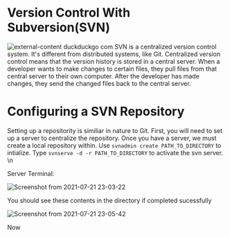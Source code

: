 # Version Control With Subversion(SVN)
![external-content duckduckgo com](https://user-images.githubusercontent.com/53241212/126389284-d6fbe647-5b27-4bce-a132-1470354e652b.png)
SVN is a centralized version control system. It's different from distributed systems, like Git. Centralized version control means that the version history is stored in a central server. When a developer wants to make changes to certain files, they pull files from that central server to their own computer. After the developer has made changes, they send the changed files back to the central server.

# Configuring a SVN Repository
Setting up a repositority is similiar in nature to Git. First, you will need to set up a server to centralize the repository. Once you have a server, we must create a local repository within. Use `svnadmin create PATH_TO_DIRECTORY` to intialize. Type `svnserve -d -r PATH_TO_DIRECTORY` to activate the svn server.
\n

Server Terminal:

![Screenshot from 2021-07-21 23-03-22](https://user-images.githubusercontent.com/53241212/126584527-68f872c2-164c-4df8-bc06-f45b552006cb.png)

You should see these contents in the directory if completed sucessfully

![Screenshot from 2021-07-21 23-05-42](https://user-images.githubusercontent.com/53241212/126584673-1281165f-b15e-4f32-a1e5-883250c26bde.png)

Now 
